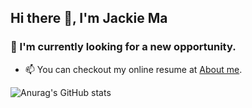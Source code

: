 ## Hi there 👋, I'm Jackie Ma 

<!--
**rexmolo/rexmolo** is a ✨ _special_ ✨ repository because its `README.md` (this file) appears on your GitHub profile.

Here are some ideas to get you started:

- 🔭 I’m currently working on ...
- 🌱 I’m currently learning ...
- 👯 I’m looking to collaborate on ...
- 🤔 I’m looking for help with ...
- 💬 Ask me about ...
- 📫 How to reach me: ...
- 😄 Pronouns: ...
- ⚡ Fun fact: ...
-->

### 🔭 I'm currently looking for a new opportunity.

- 📫 You can checkout my online resume at [About me](https://rexmolo.github.io/about/).

![Anurag's GitHub stats](https://github-readme-stats.vercel.app/api?username=rexmolo&show_icons=true&theme=radical)
